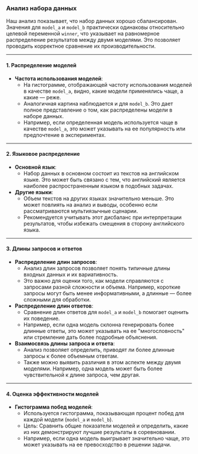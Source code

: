 ### Анализ набора данных

Наш анализ показывает, что набор данных хорошо сбалансирован. Значения для `model_a` и `model_b` практически одинаковы относительно целевой переменной `winner`, что указывает на равномерное распределение результатов между двумя моделями. Это позволяет проводить корректное сравнение их производительности.

---

#### 1. Распределение моделей
- **Частота использования моделей**:
  - На гистограмме, отображающей частоту использования моделей в качестве `model_a`, видно, какие модели применялись чаще, а какие — реже.
  - Аналогичная картина наблюдается и для `model_b`. Это дает полное представление о том, как распределены модели в наборе данных.
  - Например, если определенная модель используется чаще в качестве `model_a`, это может указывать на ее популярность или предпочтение в экспериментах.

---

#### 2. Языковое распределение
- **Основной язык**:
  - Набор данных в основном состоит из текстов на английском языке. Это может быть связано с тем, что английский является наиболее распространенным языком в подобных задачах.
- **Другие языки**:
  - Объем текстов на других языках значительно меньше. Это может повлиять на анализ и выводы, особенно если рассматриваются мультиязычные сценарии.
  - Рекомендуется учитывать этот дисбаланс при интерпретации результатов, чтобы избежать смещения в сторону английского языка.

---

#### 3. Длины запросов и ответов
- **Распределение длин запросов**:
  - Анализ длин запросов позволяет понять типичные длины входных данных и их вариативность.
  - Это важно для оценки того, как модели справляются с запросами разной сложности и объема. Например, короткие запросы могут быть менее информативными, а длинные — более сложными для обработки.
- **Распределение длин ответов**:
  - Сравнение длин ответов для `model_a` и `model_b` помогает оценить их поведение.
  - Например, если одна модель склонна генерировать более длинные ответы, это может указывать на ее "многословность" или стремление дать более подробные объяснения.
- **Взаимосвязь длины запроса и ответа**:
  - Анализ позволяет определить, приводят ли более длинные запросы к более объемным ответам.
  - Также можно выявить различия в этом аспекте между двумя моделями. Например, одна модель может быть более чувствительной к длине запроса, чем другая.

---

#### 4. Оценка эффективности моделей
- **Гистограмма побед моделей**:
  - Используется гистограмма, показывающая процент побед для каждой модели (`model_a` и `model_b`).
  - Цель: Сравнить общие показатели моделей и определить, какие из них демонстрируют лучшие результаты в соревновании.
  - Например, если одна модель выигрывает значительно чаще, это может указывать на ее превосходство в решении задачи.
